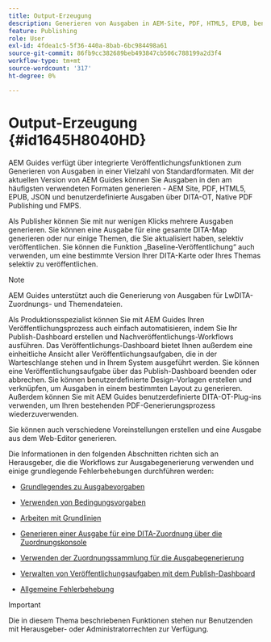 ```yaml
---
title: Output-Erzeugung
description: Generieren von Ausgaben in AEM-Site, PDF, HTML5, EPUB, benutzerdefiniert und JSON über DITA-OT-Plug-ins, native PDF-Veröffentlichung und FMPS in AEM Guides.
feature: Publishing
role: User
exl-id: 4fdea1c5-5f36-440a-8bab-6bc984498a61
source-git-commit: 86fb9cc382689beb493847cb506c788199a2d3f4
workflow-type: tm+mt
source-wordcount: '317'
ht-degree: 0%

---
```


# Output-Erzeugung {#id1645H8040HD}

AEM Guides verfügt über integrierte Veröffentlichungsfunktionen zum Generieren von Ausgaben in einer Vielzahl von Standardformaten. Mit der aktuellen Version von AEM Guides können Sie Ausgaben in den am häufigsten verwendeten Formaten generieren - AEM Site, PDF, HTML5, EPUB, JSON und benutzerdefinierte Ausgaben über DITA-OT, Native PDF Publishing und FMPS.

Als Publisher können Sie mit nur wenigen Klicks mehrere Ausgaben generieren. Sie können eine Ausgabe für eine gesamte DITA-Map generieren oder nur einige Themen, die Sie aktualisiert haben, selektiv veröffentlichen. Sie können die Funktion „Baseline-Veröffentlichung“ auch verwenden, um eine bestimmte Version Ihrer DITA-Karte oder Ihres Themas selektiv zu veröffentlichen.

>[!NOTE]
>
> AEM Guides unterstützt auch die Generierung von Ausgaben für LwDITA-Zuordnungs- und Themendateien.

Als Produktionsspezialist können Sie mit AEM Guides Ihren Veröffentlichungsprozess auch einfach automatisieren, indem Sie Ihr Publish-Dashboard erstellen und Nachveröffentlichungs-Workflows ausführen. Das Veröffentlichungs-Dashboard bietet Ihnen außerdem eine einheitliche Ansicht aller Veröffentlichungsaufgaben, die in der Warteschlange stehen und in Ihrem System ausgeführt werden. Sie können eine Veröffentlichungsaufgabe über das Publish-Dashboard beenden oder abbrechen. Sie können benutzerdefinierte Design-Vorlagen erstellen und verknüpfen, um Ausgaben in einem bestimmten Layout zu generieren. Außerdem können Sie mit AEM Guides benutzerdefinierte DITA-OT-Plug-ins verwenden, um Ihren bestehenden PDF-Generierungsprozess wiederzuverwenden.

Sie können auch verschiedene Voreinstellungen erstellen und eine Ausgabe aus dem Web-Editor generieren.

Die Informationen in den folgenden Abschnitten richten sich an Herausgeber, die die Workflows zur Ausgabegenerierung verwenden und einige grundlegende Fehlerbehebungen durchführen werden:

- [Grundlegendes zu Ausgabevorgaben](generate-output-understand-presets.md#)

- [Verwenden von Bedingungsvorgaben](generate-output-use-condition-presets.md#)

- [Arbeiten mit Grundlinien](generate-output-use-baseline-for-publishing.md#)

- [Generieren einer Ausgabe für eine DITA-Zuordnung über die Zuordnungskonsole](generate-output-for-a-dita-map.md#)

- [Verwenden der Zuordnungssammlung für die Ausgabegenerierung](generate-output-use-map-collection-output-generation.md#)

- [Verwalten von Veröffentlichungsaufgaben mit dem Publish-Dashboard](generate-output-publish-dashboard.md#)

- [Allgemeine Fehlerbehebung](generate-output-basic-troubleshooting.md#)


>[!IMPORTANT]
>
> Die in diesem Thema beschriebenen Funktionen stehen nur Benutzenden mit Herausgeber- oder Administratorrechten zur Verfügung.
